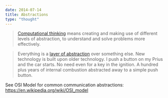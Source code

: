 ```yaml
---
date: 2014-07-14
title: Abstractions
type: "thought"
---
```


> [Computational thinking](http://www.cs.cmu.edu/~CompThink/papers.html) means creating and making use of different levels of abstraction, to understand and solve problems more effectively.

> Everything is a [layer of abstraction](https://www.hanselman.com/blog/PleaseLearnToThinkAboutAbstractions.aspx) over something else. New technology is built upon older technology. I push a button on my Prius and the car starts. No need even for a key in the ignition. A hundred plus years of internal combustion abstracted away to a simple push button.

See OSI Model for common communication abstractions: https://en.wikipedia.org/wiki/OSI_model
